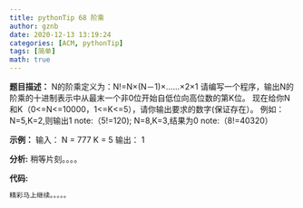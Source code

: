 ```yaml
---
title: pythonTip 68 阶乘
author: gznb
date: 2020-12-13 13:19:24
categories: [ACM, pythonTip]
tags: [简单]
math: true
---
```


**题目描述：**
N的阶乘定义为：N!=N×(N－1)×……×2×1
请编写一个程序，输出N的阶乘的十进制表示中从最末一个非0位开始自低位向高位数的第K位。
现在给你N和K（0<=N<=10000，1<=K<=5），请你输出要求的数字(保证存在）。
例如：N=5,K=2,则输出1   note:（5!=120);
      N=8,K=3,结果为0   note:（8!=40320）

**示例：**
输入：
N = 777
K = 5
输出：
1


**分析:**
稍等片刻。。。。

**代码:**
```python
精彩马上继续。。。。。
```
